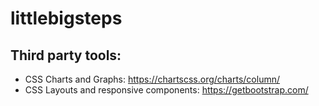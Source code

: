 # littlebigsteps

## Third party tools:
* CSS Charts and Graphs: https://chartscss.org/charts/column/
* CSS Layouts and responsive components: https://getbootstrap.com/
